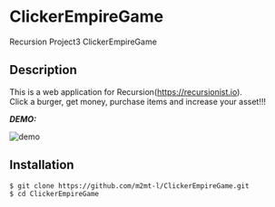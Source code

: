 # ClickerEmpireGame
Recursion Project3 ClickerEmpireGame

## Description
This is a web application for Recursion(https://recursionist.io).<br>
Click a burger, get money, purchase items and increase your asset!!!

***DEMO:***

![demo](https://raw.githubusercontent.com/wiki/m2mt-l/ClickerEmpireGame/images/ClickerEmpireGame.gif)

## Installation
```
$ git clone https://github.com/m2mt-l/ClickerEmpireGame.git 
$ cd ClickerEmpireGame
```
